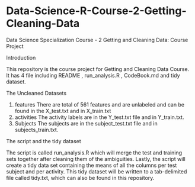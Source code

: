 # Data-Science-R-Course-2-Getting-Cleaning-Data
Data Science Specialization
Course - 2
Getting and Cleaning Data: Course Project

Introduction

This repository is the course project for Getting and Cleaning Data Course. It has 4 file including README , run_analysis.R , CodeBook.md
and tidy dataset.

The Uncleaned Datasets

1) features
               There are total of 561 features and are unlabeled and can be found in the X_test.txt and in X_train.txt
2) activities
               The activity labels are in the Y_test.txt file and in Y_train.txt. 
3) Subjects
               The subjects are in the subject_test.txt file  and in subjects_train.txt.


The script and the tidy dataset

The script is called run_analysis.R which will merge the test and training sets together after cleaning them of the ambiguities. 
Lastly, the script will create a tidy data set containing the means of all the columns per test subject and per activity. This tidy dataset will be written to a tab-delimited file called tidy.txt, which can also be found in this repository.
